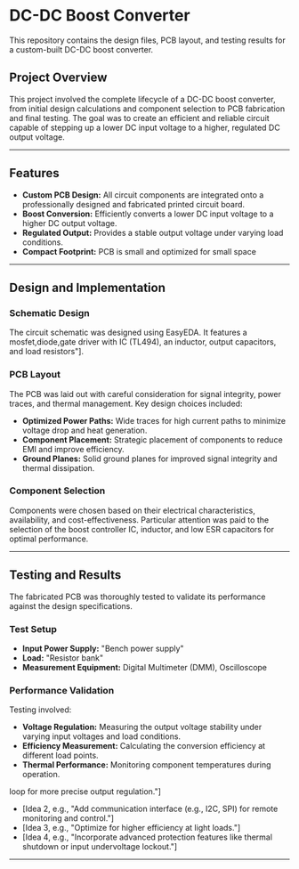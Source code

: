 # DC-DC Boost Converter

This repository contains the design files, PCB layout, and testing results for a custom-built DC-DC boost converter.

## Project Overview

This project involved the complete lifecycle of a DC-DC boost converter, from initial design calculations and component selection to PCB fabrication and final testing. The goal was to create an efficient and reliable circuit capable of stepping up a lower DC input voltage to a higher, regulated DC output voltage.

---

## Features

* **Custom PCB Design:** All circuit components are integrated onto a professionally designed and fabricated printed circuit board.
* **Boost Conversion:** Efficiently converts a lower DC input voltage to a higher DC output voltage.
* **Regulated Output:** Provides a stable output voltage under varying load conditions.
* **Compact Footprint:** PCB is small and optimized for small space
---

## Design and Implementation

### Schematic Design

The circuit schematic was designed using EasyEDA. It features a mosfet,diode,gate driver with IC (TL494), an inductor, output capacitors, and load resistors"].

### PCB Layout

The PCB was laid out with careful consideration for signal integrity, power traces, and thermal management. Key design choices included:

* **Optimized Power Paths:** Wide traces for high current paths to minimize voltage drop and heat generation.
* **Component Placement:** Strategic placement of components to reduce EMI and improve efficiency.
* **Ground Planes:** Solid ground planes for improved signal integrity and thermal dissipation.

### Component Selection

Components were chosen based on their electrical characteristics, availability, and cost-effectiveness. Particular attention was paid to the selection of the boost controller IC, inductor, and low ESR capacitors for optimal performance.

---

## Testing and Results

The fabricated PCB was thoroughly tested to validate its performance against the design specifications.

### Test Setup

* **Input Power Supply:**  "Bench power supply"
* **Load:**  "Resistor bank"
* **Measurement Equipment:** Digital Multimeter (DMM), Oscilloscope

### Performance Validation

Testing involved:

* **Voltage Regulation:** Measuring the output voltage stability under varying input voltages and load conditions.
* **Efficiency Measurement:** Calculating the conversion efficiency at different load points.
* **Thermal Performance:** Monitoring component temperatures during operation.

loop for more precise output regulation."]
* [Idea 2, e.g., "Add communication interface (e.g., I2C, SPI) for remote monitoring and control."]
* [Idea 3, e.g., "Optimize for higher efficiency at light loads."]
* [Idea 4, e.g., "Incorporate advanced protection features like thermal shutdown or input undervoltage lockout."]

---

